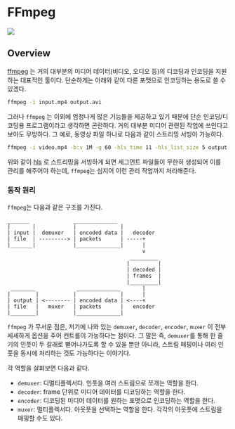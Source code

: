 # FFmpeg

![](https://www.dacast.com/wp-content/uploads/2020/02/FFmpeg_logo1.jpeg)

## Overview

[ffmpeg](https://ffmpeg.org/) 는 거의 대부분의 미디어 데이터(비디오, 오디오 등)의 디코딩과 인코딩을 지원하는 대표적인 툴이다.
단순하게는 아래와 같이 다른 포맷으로 인코딩하는 용도로 쓸 수 있겠다. 

```bash
ffmpeg -i input.mp4 output.avi
```

그러나 `ffmpeg` 는 이외에 엄청나게 많은 기능들을 제공하고 있기 때문에 단순 인코딩/디코딩용 프로그램이라고 생각하면 곤란하다. 거의 대부분 미디어 관련된 작업에
쓰인다고 보아도 무방하다. 그 예로, 동영상 파일 하나로 다음과 같이 스트리밍 서빙이 가능하다.

```bash
ffmpeg -i video.mp4 -b:v 1M -g 60 -hls_time 11 -hls_list_size 5 output.m3u8
```

위와 같이 [hls](../../network/hls) 로 스트리밍을 서빙하게 되면 세그먼트 파일들이 무한히 생성되어 이를 관리를 해주어야 하는데, 
`ffmpeg`는 심지어 이런 관리 작업까지 처리해준다.
 
### 동작 원리

`ffmpeg`는 다음과 같은 구조를 가진다.

```
_______              ______________
|       |            |              |
| input |  demuxer   | encoded data |   decoder
| file  | ---------> | packets      | -----+
|_______|            |______________|      |
                                           v
                                       _________
                                      |         |
                                      | decoded |
                                      | frames  |
                                      |_________|
 ________             ______________       |
|        |           |              |      |
| output | <-------- | encoded data | <----+
| file   |   muxer   | packets      |   encoder
|________|           |______________|
```

`ffmpeg` 가 무서운 점은, 저기에 나와 있는 `demuxer`, `decoder`, `encoder`, `muxer` 이 전부 세세하게 옵션을 주어 컨트롤이 가능하다는 점이다.
그 말은 즉, `demuxer`를 통해 한 줄기의 인풋이 두 갈래로 뻗어나가도록 할 수 있을 뿐만 아니라, 스트림 매핑이나 여러 인풋을 동시에 처리하는 것도 가능하다는 이야기다.

각 역할을 살펴보면 다음과 같다.

* `demuxer`: 디멀티플렉서다. 인풋을 여러 스트림으로 쪼개는 역할을 한다.
* `decoder`: frame 단위로 미디어 데이터를 디코딩하는 역할을 한다.
* `encoder`: 디코딩된 미디어 데이터를 원하는 포맷으로 인코딩하는 역할을 한다.
* `muxer`: 멀티플렉서다. 아웃풋을 선택하는 역할을 한다. 각각의 아웃풋에 스트림을 매핑할 수도 있다.
